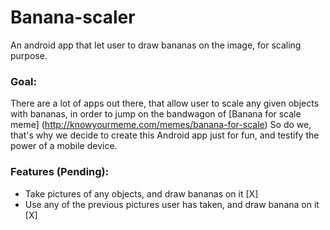# Banana-scaler
An android app that let user to draw bananas on the image, for scaling purpose. 

### Goal:
There are a lot of apps out there, that allow user to scale any given objects with bananas, in order to jump on the bandwagon of [Banana for scale meme] (http://knowyourmeme.com/memes/banana-for-scale)
So do we, that's why we decide to create this Android app just for fun, and testify the power of a mobile device.

### Features (Pending):
- Take pictures of any objects, and draw bananas on it [X]
- Use any of the previous pictures user has taken, and draw banana on it [X]

